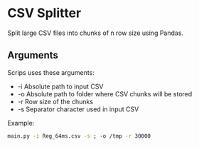 # CSV Splitter

Split large CSV files into chunks of n row size using Pandas. 

## Arguments

Scrips uses these arguments:

* -i Absolute path to input CSV
* -o Absolute path to folder where CSV chunks will be stored
* -r Row size of the chunks
* -s Separator character used in input CSV


Example:

```sh
main.py -i Reg_64ms.csv -s ; -o /tmp -r 30000
```

